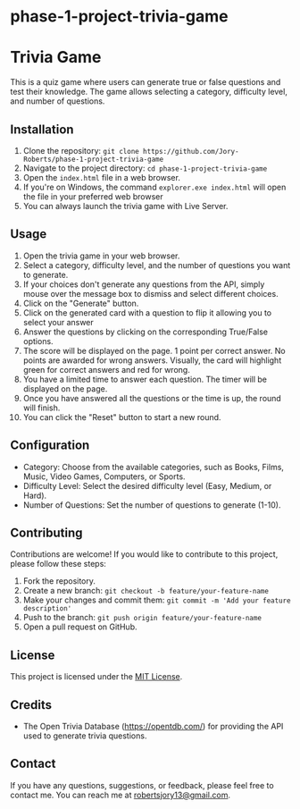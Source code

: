 # phase-1-project-trivia-game

# Trivia Game

This is a quiz game where users can generate true or false questions and test their knowledge. The game allows selecting a category, difficulty level, and number of questions.

## Installation

1. Clone the repository: `git clone https://github.com/Jory-Roberts/phase-1-project-trivia-game`
2. Navigate to the project directory: `cd phase-1-project-trivia-game`
3. Open the `index.html` file in a web browser.
4. If you're on Windows, the command `explorer.exe index.html` will open the file in your preferred web browser
5. You can always launch the trivia game with Live Server.

## Usage

1. Open the trivia game in your web browser.
2. Select a category, difficulty level, and the number of questions you want to generate.
3. If your choices don't generate any questions from the API, simply mouse over the message box to dismiss and select different choices.
4. Click on the "Generate" button.
5. Click on the generated card with a question to flip it allowing you to select your answer
6. Answer the questions by clicking on the corresponding True/False options.
7. The score will be displayed on the page. 1 point per correct answer. No points are awarded for wrong answers. Visually, the card will highlight green for correct answers and red for wrong.
8. You have a limited time to answer each question. The timer will be displayed on the page.
9. Once you have answered all the questions or the time is up, the round will finish.
10. You can click the "Reset" button to start a new round.

## Configuration

-   Category: Choose from the available categories, such as Books, Films, Music, Video Games, Computers, or Sports.
-   Difficulty Level: Select the desired difficulty level (Easy, Medium, or Hard).
-   Number of Questions: Set the number of questions to generate (1-10).

## Contributing

Contributions are welcome! If you would like to contribute to this project, please follow these steps:

1. Fork the repository.
2. Create a new branch: `git checkout -b feature/your-feature-name`
3. Make your changes and commit them: `git commit -m 'Add your feature description'`
4. Push to the branch: `git push origin feature/your-feature-name`
5. Open a pull request on GitHub.

## License

This project is licensed under the [MIT License](LICENSE).

## Credits

-   The Open Trivia Database (https://opentdb.com/) for providing the API used to generate trivia questions.

## Contact

If you have any questions, suggestions, or feedback, please feel free to contact me. You can reach me at robertsjory13@gmail.com.
